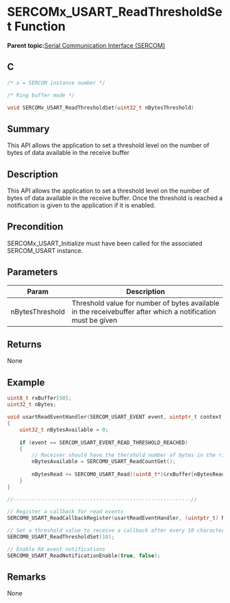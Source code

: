 # SERCOMx\_USART\_ReadThresholdSet Function

**Parent topic:**[Serial Communication Interface \(SERCOM\)](GUID-76AE7205-E3EF-4EE6-AC28-5153E3565982.md)

## C

```c
/* x = SERCOM instance number */

/* Ring buffer mode */

void SERCOMx_USART_ReadThresholdSet(uint32_t nBytesThreshold)
```

## Summary

This API allows the application to set a threshold level on the number of bytes of data available in the receive buffer

## Description

This API allows the application to set a threshold level on the number of bytes of data available in the receive buffer. Once the threshold is reached a notification is given to the application if it is enabled.

## Precondition

SERCOMx\_USART\_Initialize must have been called for the associated SERCOM\_USART instance.

## Parameters

|Param|Description|
|-----|-----------|
|nBytesThreshold|Threshold value for number of bytes available in the receivebuffer after which a notification must be given|

## Returns

None

## Example

```c
uint8_t rxBuffer[50];
uint32_t nBytes;

void usartReadEventHandler(SERCOM_USART_EVENT event, uintptr_t context )
{
    uint32_t nBytesAvailable = 0;
    
    if (event == SERCOM_USART_EVENT_READ_THRESHOLD_REACHED)
    {
        // Receiver should have the thershold number of bytes in the ring buffer
        nBytesAvailable = SERCOM0_USART_ReadCountGet();
        
        nBytesRead += SERCOM0_USART_Read((uint8_t*)&rxBuffer[nBytesRead], nBytesAvailable);
    }
}

//----------------------------------------------------------//

// Register a callback for read events
SERCOM0_USART_ReadCallbackRegister(usartReadEventHandler, (uintptr_t) NULL);

// Set a threshold value to receive a callback after every 10 characters are received
SERCOM0_USART_ReadThresholdSet(10);

// Enable RX event notifications
SERCOM0_USART_ReadNotificationEnable(true, false);

```

## Remarks

None

